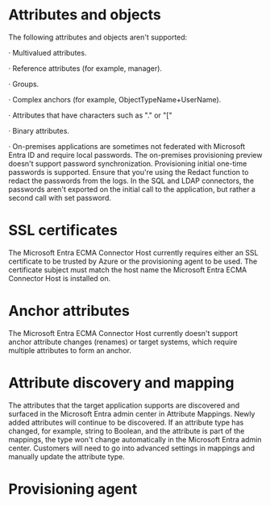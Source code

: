 Attributes and objects
===

The following attributes and objects aren't supported:

· Multivalued attributes.

· Reference attributes (for example, manager).

· Groups.

· Complex anchors (for example, ObjectTypeName+UserName).

· Attributes that have characters such as "." or "["

· Binary attributes.

· On-premises applications are sometimes not federated with Microsoft Entra ID and require local passwords. The on-premises provisioning preview doesn't support password synchronization. Provisioning initial one-time passwords is supported. Ensure that you're using the Redact function to redact the passwords from the logs. In the SQL and LDAP connectors, the passwords aren't exported on the initial call to the application, but rather a second call with set password.


SSL certificates
===

The Microsoft Entra ECMA Connector Host currently requires either an SSL certificate to be trusted by Azure or the provisioning agent to be used. The certificate subject must match the host name the Microsoft Entra ECMA Connector Host is installed on.


Anchor attributes
===

The Microsoft Entra ECMA Connector Host currently doesn't support anchor attribute changes (renames) or target systems, which require multiple attributes to form an anchor.


Attribute discovery and mapping
===

The attributes that the target application supports are discovered and surfaced in the Microsoft Entra admin center in Attribute Mappings. Newly added attributes will continue to be discovered. If an attribute type has changed, for example, string to Boolean, and the attribute is part of the mappings, the type won't change automatically in the Microsoft Entra admin center. Customers will need to go into advanced settings in mappings and manually update the attribute type.


Provisioning agent
===